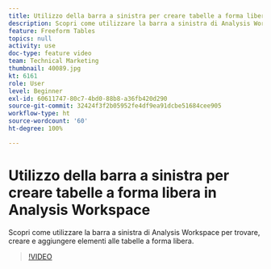 ```yaml
---
title: Utilizzo della barra a sinistra per creare tabelle a forma libera in Analysis Workspace
description: Scopri come utilizzare la barra a sinistra di Analysis Workspace per trovare, creare e aggiungere elementi alle tabelle a forma libera.
feature: Freeform Tables
topics: null
activity: use
doc-type: feature video
team: Technical Marketing
thumbnail: 40089.jpg
kt: 6161
role: User
level: Beginner
exl-id: 60611747-80c7-4bd0-88b8-a36fb420d290
source-git-commit: 32424f3f2b05952fe4df9ea91dcbe51684cee905
workflow-type: ht
source-wordcount: '60'
ht-degree: 100%

---
```


# Utilizzo della barra a sinistra per creare tabelle a forma libera in Analysis Workspace

Scopri come utilizzare la barra a sinistra di Analysis Workspace per trovare, creare e aggiungere elementi alle tabelle a forma libera.

>[!VIDEO](https://video.tv.adobe.com/v/40089/?quality=12&learn=on)
